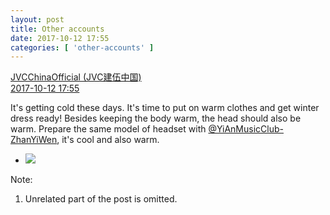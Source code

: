 ```yaml
---
layout: post
title: Other accounts
date: 2017-10-12 17:55
categories: [ 'other-accounts' ]
---
```


<div class="weibo-post-name">
  <a href="http://weibo.com/everio">JVCChinaOfficial (JVC建伍中国)</a>
</div>
<div class="weibo-info">
  <a href="http://weibo.com/2539816551/Fq38Vo6cu">2017-10-12 17:55</a>
</div>

It's getting cold these days. It's time to put on warm clothes and get winter dress ready! Besides keeping the body warm, the head should also be warm. Prepare the same model of headset with [@YiAnMusicClub-ZhanYiWen](http://weibo.com/u/6108090526), it's cool and also warm.

<!-- more -->

<ul class="weibo-pic-list-1">
  <li class="weibo-pic">
    <a href="http://wx4.sinaimg.cn/mw690/97628667ly1fkfm35eumlj20ve1b3wmu.jpg"><img src="http://wx4.sinaimg.cn/thumb150/97628667ly1fkfm35eumlj20ve1b3wmu.jpg" /></a>
  </li>
</ul>

Note:
1. Unrelated part of the post is omitted.
